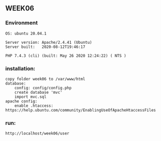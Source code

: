 ## WEEK06

### Environment
    OS: ubuntu 20.04.1

    Server version: Apache/2.4.41 (Ubuntu)
    Server built:   2020-08-12T19:46:17

    PHP 7.4.3 (cli) (built: May 26 2020 12:24:22) ( NTS )

### installation:  
    copy folder week06 to /var/www/html
    database:
        config: config/config.php
        create database 'mvc'
        import mvc.sql
    apache config:
        enable .htaccess: https://help.ubuntu.com/community/EnablingUseOfApacheHtaccessFiles

### run:
    http://localhost/week06/user